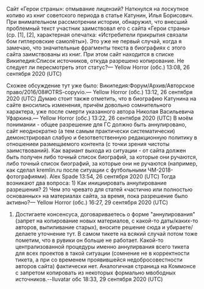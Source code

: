 Сайт «Герои страны»: отмывание лицензий?
Наткнулся на лоскутное копиво из книг советского периода в статье Катунин, Илья Борисович. При внимательном рассмотрении истории, обнаружил, что внесший проблемный текст участник заимствовал его с сайта «Герои страны» (ср. [1], [2], характерная опечатка: «Истребители прикрытия связали бом гитлеровские самолёты»). Это уже не первый случай, когда я замечаю, что значительные фрагменты текста в биографиях с этого сайта заимствованы из книг. При этом сайт находится в списке Википедия:Список источников, откуда разрешено копирование. Не следует ли пересмотреть этот статус?— Yellow Horror (обс.) 13:08, 26 сентября 2020 (UTC)

Схожее обсуждение тут уже было: Википедия:Форум/Архив/Авторское право/2016/08#OTRS-copyvio.— Yellow Horror (обс.) 13:12, 26 сентября 2020 (UTC)
Думаю стоит также отметить, что в биографию Катунина на сайте вносились изменения, причём довольно сомнительного характера, уже после смерти указанного автора Николая Васильевича Уфаркина.— Yellow Horror (обс.) 13:22, 26 сентября 2020 (UTC)
В моём понимании - общее разрешение для ГС должно быть аннулировано, сайт неоднократно (а тем самым практически систематически) демонстрировал слабую и безответственную редакционную политику в отношениеи размещаемого контента (с точки зрения чистоты заимствований). Как вариант выхода из ситуации - от сайта должен быть получен либо точный список биографий, за которые они ручаются, либо точный список биографий, за которые они не ручаются (например, как сделал kremlin.ru после ситуации с футбольными ЧМ-2018-фотографиями). Alex Spade 13:54, 26 сентября 2020 (UTC)
Тогда возникают два вопроса: 1) Как инициировать аннулирование разрешения? 2) Чем это чревато для статей «частично или полностью основанных» на материалах сайта, за время, пока разрешение было активно?— Yellow Horror (обс.) 16:27, 29 сентября 2020 (UTC)
1. Достигаете консенсуса, договариваетесь о форме "аннулирования" (запрет на копирование новых материалов, с какой-то даты/каких-то авторов, выпиливание старых), вносите решение сюда и убираете/делаете уточнение тут. В самом тикете на всякий случай потом тоже пометим, что в рувики он больше не работает. Какой-то централизованной процедуры именно аннулирвания всего тикета для всех проектов в такой ситуации (сомнение не в корректности тикета, а при со временем проявившейся недобросовестности авторов сайта) фактически нет. Аналогичная страница на Коммонсе с запретом копировать из некоторых формально мвободных источников.--Iluvatar обс 18:33, 29 сентября 2020 (UTC)